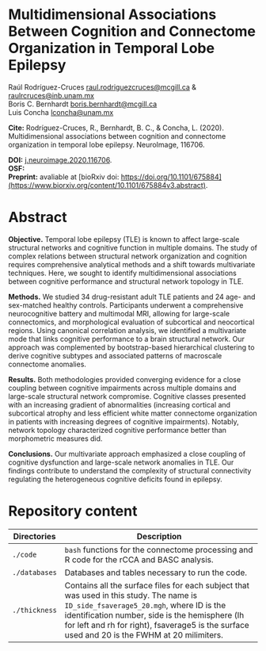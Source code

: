 # Multidimensional Associations Between Cognition and Connectome Organization in Temporal Lobe Epilepsy
Raúl Rodríguez-Cruces  [raul.rodriguezcruces@mcgill.ca](mailto:raul.rodriguezcruces@mcgill.ca) & [raulrcruces@inb.unam.mx](mailto:raulrcruces@inb.unam.mx)  
Boris C. Bernhardt  [boris.bernhardt@mcgill.ca](mailto:boris.bernhardt@mcgill.ca)  
Luis Concha [lconcha@unam.mx](mailto:lconcha@unam.mx)  

**Cite:** Rodríguez-Cruces, R., Bernhardt, B. C., & Concha, L. (2020). Multidimensional associations between cognition and connectome organization in temporal lobe epilepsy. NeuroImage, 116706.  

**DOI:** [j.neuroimage.2020.116706](https://doi.org/10.1016/j.neuroimage.2020.116706).  
**OSF:**  
**Preprint:** avaliable at [bioRxiv doi: https://doi.org/10.1101/675884](https://www.biorxiv.org/content/10.1101/675884v3.abstract).   
    
Abstract
========
**Objective.** Temporal lobe epilepsy (TLE) is known to affect large-scale structural networks and cognitive function in multiple domains. The study of complex relations between structural network organization and cognition requires comprehensive analytical methods and a shift towards multivariate techniques. Here, we sought to identify multidimensional associations between cognitive performance and structural network topology in TLE.  
  
**Methods.** We studied 34 drug-resistant adult TLE patients and 24 age- and sex-matched healthy controls. Participants underwent a comprehensive neurocognitive battery and multimodal MRI, allowing for large-scale connectomics, and morphological evaluation of subcortical and neocortical regions. Using canonical correlation analysis, we identified a multivariate mode that links cognitive performance to a brain structural network. Our approach was complemented by bootstrap-based hierarchical clustering to derive cognitive subtypes and associated patterns of macroscale connectome anomalies.  
  
**Results.** Both methodologies provided converging evidence for a close coupling between cognitive impairments across multiple domains and large-scale structural network compromise. Cognitive classes presented with an increasing gradient of abnormalities (increasing cortical and subcortical atrophy and less efficient white matter connectome organization in patients with increasing degrees of cognitive impairments). Notably, network topology characterized cognitive performance better than morphometric measures did.  
  
**Conclusions.** Our multivariate approach emphasized a close coupling of cognitive dysfunction and large-scale network anomalies in TLE. Our findings contribute to understand the complexity of structural connectivity regulating the heterogeneous cognitive deficits found in epilepsy.  
  
 Repository content
 ==================
 | Directories   | Description                                                                                                                                                                                                                                                                             |
|---------------|-----------------------------------------------------------------------------------------------------------------------------------------------------------------------------------------------------------------------------------------------------------------------------------------|
| `./code`      | `bash` functions for the connectome processing and R code for the rCCA and BASC analysis.                                                                                                                                                                                               |
| `./databases` | Databases and tables necessary to run the code.                                                                                                                                                                                                                                         |
| `./thickness` | Contains all the surface files for each subject that was used in this study. The name is `ID_side_fsaverage5_20.mgh`, where ID is the identification number, side is the hemisphere (lh for left and rh for right), fsaverage5 is the surface used and 20 is the FWHM at 20 milimiters. |
